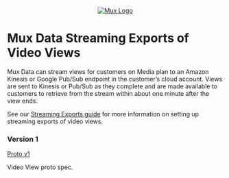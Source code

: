 <p align="center">
  <a href="https://mux.com/">
    <img src="https://avatars.githubusercontent.com/u/16199997?s=200&v=4" alt="Mux Logo">
  </a>
</p>

# Mux Data Streaming Exports of Video Views

Mux Data can stream views for customers on Media plan to an Amazon Kinesis or Google Pub/Sub endpoint in the customer’s cloud account. Views are sent to Kinesis or Pub/Sub as they complete and are made available to customers to retrieve from the stream within about one minute after the view ends.

See our [Streaming Exports guide](https://docs.mux.com/guides/data/export-raw-video-view-data#stream-views-as-they-complete) for more information on setting up streaming exports of video views.

### Version 1

[Proto v1](v1/video_view.proto)

Video View proto spec.

